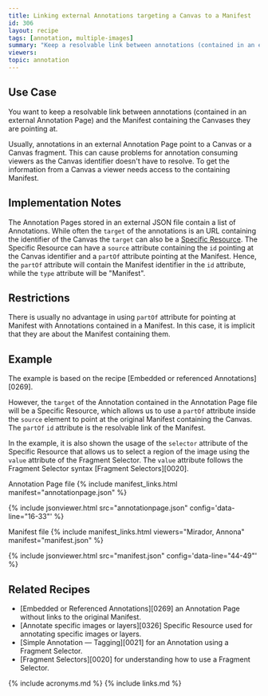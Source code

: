 ```yaml
---
title: Linking external Annotations targeting a Canvas to a Manifest
id: 306
layout: recipe
tags: [annotation, multiple-images]
summary: "Keep a resolvable link between annotations (contained in an external Annotation Page) and the Manifest containing the Canvases they are pointing at."
viewers:
topic: annotation
---
```


## Use Case
You want to keep a resolvable link between annotations (contained in an external Annotation Page) and the Manifest containing the Canvases they are pointing at.

Usually, annotations in an external Annotation Page point to a Canvas or a Canvas fragment. This can cause problems for annotation consuming viewers as the Canvas identifier doesn't have to resolve. To get the information from a Canvas a viewer needs access to the containing Manifest.

## Implementation Notes

The Annotation Pages stored in an external JSON file contain a list of Annotations.
While often the `target` of the annotations is an URL containing the identifier of the Canvas the `target` can also be a [Specific Resource](https://www.w3.org/TR/annotation-model/#specific-resources).
The Specific Resource can have a `source` attribute containing the `id` pointing at the Canvas identifier and a `partOf` attribute pointing at the Manifest.
Hence, the `partOf` attribute will contain the Manifest identifier in the `id` attribute, while the `type` attribute will be "Manifest".

## Restrictions
There is usually no advantage in using `partOf` attribute for pointing at Manifest with Annotations contained in a Manifest. In this case, it is implicit that they are about the Manifest containing them.


## Example
The example is based on the recipe [Embedded or referenced Annotations][0269].

However, the `target` of the Annotation contained in the Annotation Page file will be a Specific Resource, which allows us to use a `partOf` attribute inside the `source` element to point at the original Manifest containing the Canvas. The `partOf` `id` attribute is the resolvable link of the Manifest.

In the example, it is also shown the usage of the `selector` attribute of the Specific Resource that allows us to select a region of the image using the `value` attribute of the Fragment Selector.
The `value` attribute follows the Fragment Selector syntax [Fragment Selectors][0020].

Annotation Page file
{% include manifest_links.html manifest="annotationpage.json" %}

{% include jsonviewer.html src="annotationpage.json" config='data-line="16-33"' %}

Manifest file
{% include manifest_links.html viewers="Mirador, Annona" manifest="manifest.json" %}

{% include jsonviewer.html src="manifest.json" config='data-line="44-49"' %}

## Related Recipes

* [Embedded or Referenced Annotations][0269] an Annotation Page without links to the original Manifest.
* [Annotate specific images or layers][0326] Specific Resource used for annotating specific images or layers.
* [Simple Annotation — Tagging][0021] for an Annotation using a Fragment Selector.
* [Fragment Selectors][0020] for understanding how to use a Fragment Selector.

{% include acronyms.md %}
{% include links.md %}

